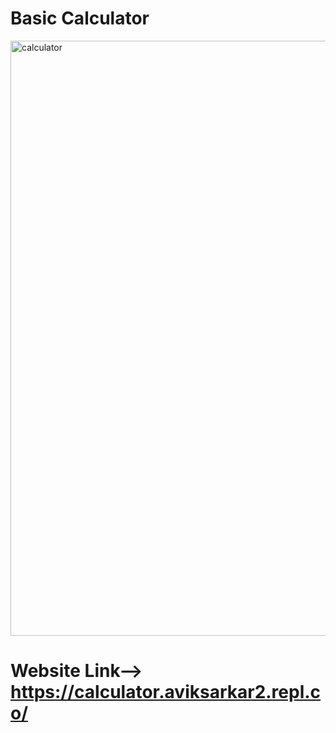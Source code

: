 # Basic Calculator
<img width="952" alt="calculator" src="https://user-images.githubusercontent.com/125206095/225334064-a83f409d-9de1-463d-a0a8-a204ab4e275f.png">

# Website Link--> https://calculator.aviksarkar2.repl.co/
